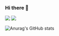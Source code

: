 ### Hi there 👋

<!--
**cksdnd7893/cksdnd7893** is a ✨ _special_ ✨ repository because its `README.md` (this file) appears on your GitHub profile.

Here are some ideas to get you started:

- 🔭 I’m currently working on ...
- 🌱 I’m currently learning ...
- 👯 I’m looking to collaborate on ...
- 🤔 I’m looking for help with ...
- 💬 Ask me about ...
- 📫 How to reach me: ...
- 😄 Pronouns: ...
- ⚡ Fun fact: ...
-->

<!-- <img src="https://img.shields.io/badge/언어-색상?style=flat-square&logo=simpleicons에서 로고 이름&logoColor=white"/> -->

<img src="https://img.shields.io/badge/JAVA-007396?style=for-the-badge&logo=java&logoColor=white">
<img src="https://img.shields.io/badge/C++-00599C?style=flat-square&logo=C%2B%2B&logoColor=white"/>

![Anurag's GitHub stats](https://github-readme-stats.vercel.app/api?username=cksdnd7893&show_icons=true&theme=dark)
